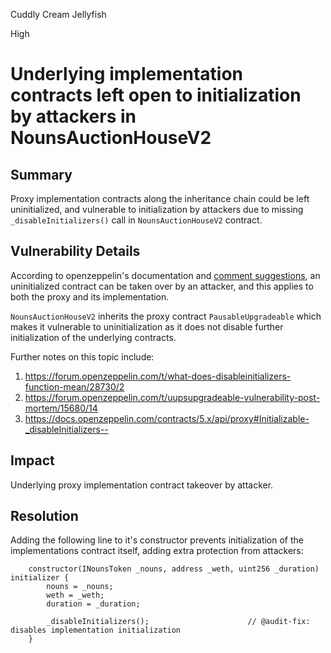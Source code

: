 Cuddly Cream Jellyfish

High

# Underlying implementation contracts left open to initialization by attackers in NounsAuctionHouseV2

## Summary
Proxy implementation contracts along the inheritance chain could be left uninitialized, and vulnerable to initialization by attackers due to missing `_disableInitializers()` call in `NounsAuctionHouseV2` contract.

## Vulnerability Details
According to openzeppelin's documentation and [comment suggestions](https://github.com/OpenZeppelin/openzeppelin-contracts/blob/0df841d2d75352786532e9e26f400efdef78d86e/contracts/proxy/utils/Initializable.sol#L33-L45), an uninitialized contract can be taken over by an attacker, and this applies to both the proxy and its implementation.

`NounsAuctionHouseV2` inherits the proxy contract `PausableUpgradeable` which makes it vulnerable to uninitialization as it does not disable further initialization of the underlying contracts.

Further notes on this topic include:

1. https://forum.openzeppelin.com/t/what-does-disableinitializers-function-mean/28730/2
2. https://forum.openzeppelin.com/t/uupsupgradeable-vulnerability-post-mortem/15680/14
3. https://docs.openzeppelin.com/contracts/5.x/api/proxy#Initializable-_disableInitializers--

## Impact
Underlying proxy implementation contract takeover by attacker.

## Resolution
Adding the following line to it's constructor prevents initialization of the implementations contract itself, adding extra protection from attackers:

```solidity
    constructor(INounsToken _nouns, address _weth, uint256 _duration) initializer {
        nouns = _nouns;
        weth = _weth;
        duration = _duration; 

        _disableInitializers();                      // @audit-fix: disables implementation initialization
    }
```